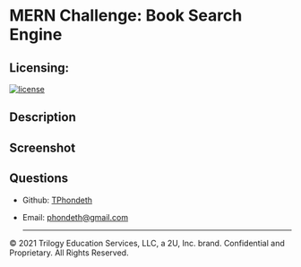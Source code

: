 # MERN Challenge: Book Search Engine

## Licensing:
[![license](https://img.shields.io/badge/license-MIT-brightgreen)](https://shields.io)

## Description


## Screenshot


## Questions
- Github: [TPhondeth](https://github.com/TPhondeth)
- Email: phondeth@gmail.com
  
  ----
© 2021 Trilogy Education Services, LLC, a 2U, Inc. brand. Confidential and Proprietary. All Rights Reserved.
